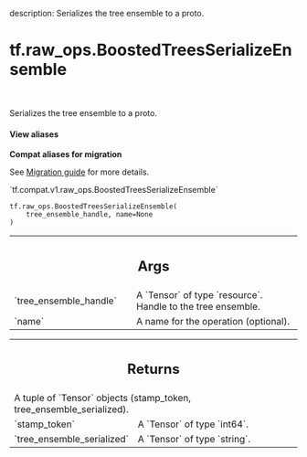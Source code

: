 description: Serializes the tree ensemble to a proto.

<div itemscope itemtype="http://developers.google.com/ReferenceObject">
<meta itemprop="name" content="tf.raw_ops.BoostedTreesSerializeEnsemble" />
<meta itemprop="path" content="Stable" />
</div>

# tf.raw_ops.BoostedTreesSerializeEnsemble

<!-- Insert buttons and diff -->

<table class="tfo-notebook-buttons tfo-api nocontent" align="left">

</table>



Serializes the tree ensemble to a proto.

<section class="expandable">
  <h4 class="showalways">View aliases</h4>
  <p>
<b>Compat aliases for migration</b>
<p>See
<a href="https://www.tensorflow.org/guide/migrate">Migration guide</a> for
more details.</p>
<p>`tf.compat.v1.raw_ops.BoostedTreesSerializeEnsemble`</p>
</p>
</section>

<pre class="devsite-click-to-copy prettyprint lang-py tfo-signature-link">
<code>tf.raw_ops.BoostedTreesSerializeEnsemble(
    tree_ensemble_handle, name=None
)
</code></pre>



<!-- Placeholder for "Used in" -->


<!-- Tabular view -->
 <table class="responsive fixed orange">
<colgroup><col width="214px"><col></colgroup>
<tr><th colspan="2"><h2 class="add-link">Args</h2></th></tr>

<tr>
<td>
`tree_ensemble_handle`
</td>
<td>
A `Tensor` of type `resource`.
Handle to the tree ensemble.
</td>
</tr><tr>
<td>
`name`
</td>
<td>
A name for the operation (optional).
</td>
</tr>
</table>



<!-- Tabular view -->
 <table class="responsive fixed orange">
<colgroup><col width="214px"><col></colgroup>
<tr><th colspan="2"><h2 class="add-link">Returns</h2></th></tr>
<tr class="alt">
<td colspan="2">
A tuple of `Tensor` objects (stamp_token, tree_ensemble_serialized).
</td>
</tr>
<tr>
<td>
`stamp_token`
</td>
<td>
A `Tensor` of type `int64`.
</td>
</tr><tr>
<td>
`tree_ensemble_serialized`
</td>
<td>
A `Tensor` of type `string`.
</td>
</tr>
</table>


